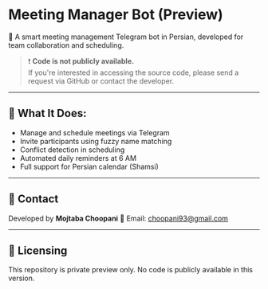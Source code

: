 # Meeting Manager Bot (Preview)

📅 A smart meeting management Telegram bot in Persian, developed for team collaboration and scheduling.

> ❗ **Code is not publicly available.**  
> If you're interested in accessing the source code, please send a request via GitHub or contact the developer.

---

## 🔑 What It Does:
- Manage and schedule meetings via Telegram
- Invite participants using fuzzy name matching
- Conflict detection in scheduling
- Automated daily reminders at 6 AM
- Full support for Persian calendar (Shamsi)

---

## 💬 Contact
Developed by **Mojtaba Choopani**
📧 Email: choopani93@gmail.com

---

## 🛑 Licensing
This repository is private preview only. No code is publicly available in this version.
